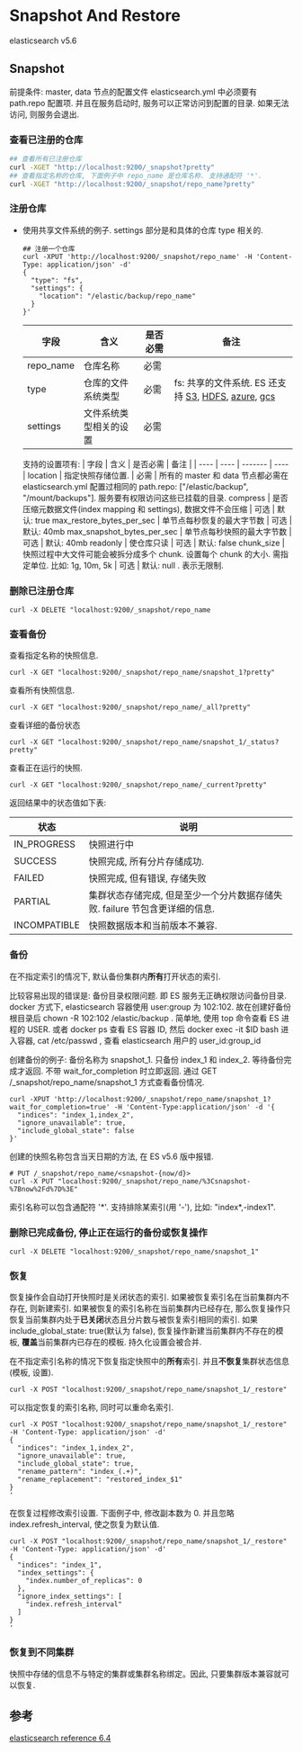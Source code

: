 # Snapshot And Restore

elasticsearch v5.6

## Snapshot

前提条件: master, data 节点的配置文件 elasticsearch.yml 中必须要有 path.repo 配置项. 并且在服务启动时, 服务可以正常访问到配置的目录. 如果无法访问, 则服务会退出.

### 查看已注册的仓库

  ```bash
  ## 查看所有已注册仓库
  curl -XGET "http://localhost:9200/_snapshot?pretty"
  ## 查看指定名称的仓库, 下面例子中 repo_name 是仓库名称. 支持通配符 '*'.
  curl -XGET "http://localhost:9200/_snapshot/repo_name?pretty"
  ```

### 注册仓库

* 使用共享文件系统的例子. settings 部分是和具体的仓库 type 相关的.

  ``` shell
  ## 注册一个仓库
  curl -XPUT 'http://localhost:9200/_snapshot/repo_name' -H 'Content-Type: application/json' -d'
  {
    "type": "fs",
    "settings": {
      "location": "/elastic/backup/repo_name"
    }
  }'
  ```

  | 字段 | 含义 | 是否必需 | 备注 |
  | ---- | ---- | ------- | ---- |
  repo_name | 仓库名称 | 必需 |
  type | 仓库的文件系统类型 | 必需 | fs: 共享的文件系统. ES 还支持 [S3][1], [HDFS][2], [azure][3], [gcs][4]
  settings | 文件系统类型相关的设置 | 必需 |

  支持的设置项有:
  | 字段 | 含义 | 是否必需 | 备注 |
  | ---- | ---- | ------- | ---- |
  location | 指定快照存储位置. | 必需 | 所有的 master 和 data 节点都必需在 elasticsearch.yml 配置过相同的 path.repo: ["/elastic/backup", "/mount/backups"]. 服务要有权限访问这些已挂载的目录.
  compress | 是否压缩元数据文件(index mapping 和 settings), 数据文件不会压缩 | 可选 | 默认: true
  max_restore_bytes_per_sec | 单节点每秒恢复的最大字节数 | 可选 | 默认: 40mb
  max_snapshot_bytes_per_sec | 单节点每秒快照的最大字节数 | 可选 | 默认: 40mb
  readonly | 使仓库只读 | 可选 | 默认: false
  chunk_size | 快照过程中大文件可能会被拆分成多个 chunk. 设置每个 chunk 的大小. 需指定单位. 比如: 1g, 10m, 5k | 可选 | 默认: null . 表示无限制.

### 删除已注册仓库

```shell
curl -X DELETE "localhost:9200/_snapshot/repo_name
```

### 查看备份

查看指定名称的快照信息.

``` shell
curl -X GET "localhost:9200/_snapshot/repo_name/snapshot_1?pretty"
```

查看所有快照信息.

``` shell
curl -X GET "localhost:9200/_snapshot/repo_name/_all?pretty"
```

查看详细的备份状态

```shell
curl -X GET "localhost:9200/_snapshot/repo_name/snapshot_1/_status?pretty"
```

查看正在运行的快照.

```shell
curl -X GET "localhost:9200/_snapshot/repo_name/_current?pretty"
```

返回结果中的状态值如下表:

状态 | 说明
---- | ----
IN_PROGRESS | 快照进行中
SUCCESS | 快照完成, 所有分片存储成功.
FAILED  | 快照完成, 但有错误, 存储失败
PARTIAL | 集群状态存储完成, 但是至少一个分片数据存储失败. failure 节包含更详细的信息.
INCOMPATIBLE | 快照数据版本和当前版本不兼容.

### 备份

在不指定索引的情况下, 默认备份集群内**所有**打开状态的索引.

比较容易出现的错误是: 备份目录权限问题. 即 ES 服务无正确权限访问备份目录. docker 方式下, elasticsearch 容器使用 user:group 为 102:102. 故在创建好备份根目录后 chown -R 102:102 /elastic/backup .
简单地, 使用 top 命令查看 ES 进程的 USER. 或者 docker ps 查看 ES 容器 ID, 然后 docker exec -it $ID bash 进入容器, cat /etc/passwd , 查看 elasticsearch 用户的 user_id:group_id

创建备份的例子: 备份名称为 snapshot_1. 只备份 index_1 和 index_2. 等待备份完成才返回. 不带 wait_for_completion 时立即返回. 通过 GET /_snapshot/repo_name/snapshot_1 方式查看备份情况.

``` shell
curl -XPUT 'http://localhost:9200/_snapshot/repo_name/snapshot_1?wait_for_completion=true' -H 'Content-Type:application/json' -d '{
  "indices": "index_1,index_2",
  "ignore_unavailable": true,
  "include_global_state": false
}'

```

创建的快照名称包含当天日期的方法, 在 ES v5.6 版中报错.

``` shell
# PUT /_snapshot/repo_name/<snapshot-{now/d}>
curl -X PUT "localhost:9200/_snapshot/repo_name/%3Csnapshot-%7Bnow%2Fd%7D%3E"
```

索引名称可以包含通配符 '\*'. 支持排除某索引(用 '-'), 比如: "index*,-index1".

### 删除已完成备份, 停止正在运行的备份或恢复操作

```shell
curl -X DELETE "localhost:9200/_snapshot/repo_name/snapshot_1"
```

### 恢复

恢复操作会自动打开快照时是关闭状态的索引. 如果被恢复索引名在当前集群内不存在, 则新建索引. 如果被恢复的索引名称在当前集群内已经存在, 那么恢复操作只恢复当前集群内处于**已关闭**状态且分片数与被恢复索引相同的索引. 如果 include_global_state: true(默认为 false), 恢复操作新建当前集群内不存在的模板, **覆盖**当前集群内已存在的模板. 持久化设置会被合并.

在不指定索引名称的情况下恢复指定快照中的**所有**索引. 并且**不恢复**集群状态信息(模板, 设置).

```shell
curl -X POST "localhost:9200/_snapshot/repo_name/snapshot_1/_restore"
```

可以指定恢复的索引名称, 同时可以重命名索引.

```shell
curl -X POST "localhost:9200/_snapshot/repo_name/snapshot_1/_restore" -H 'Content-Type: application/json' -d'
{
  "indices": "index_1,index_2",
  "ignore_unavailable": true,
  "include_global_state": true,
  "rename_pattern": "index_(.+)",
  "rename_replacement": "restored_index_$1"
}
'
```

在恢复过程修改索引设置. 下面例子中, 修改副本数为 0. 并且忽略 index.refresh_interval, 使之恢复为默认值.

```shell
curl -X POST "localhost:9200/_snapshot/repo_name/snapshot_1/_restore" -H 'Content-Type: application/json' -d'
{
  "indices": "index_1",
  "index_settings": {
    "index.number_of_replicas": 0
  },
  "ignore_index_settings": [
    "index.refresh_interval"
  ]
}
'

```

### 恢复到不同集群

快照中存储的信息不与特定的集群或集群名称绑定。因此, 只要集群版本兼容就可以恢复.

## 参考

[elasticsearch reference 6.4](https://www.elastic.co/guide/en/elasticsearch/reference/6.4/modules-snapshots.html)

[1]: <https://www.elastic.co/guide/en/elasticsearch/plugins/6.4/repository-s3.html> "repository-s3 for S3 repository support"
[2]: <https://www.elastic.co/guide/en/elasticsearch/plugins/6.4/repository-hdfs.html> "repository-hdfs for HDFS repository support in Hadoop environments"
[3]: <https://www.elastic.co/guide/en/elasticsearch/plugins/6.4/repository-azure.html> "repository-azure for Azure storage repositories"
[4]: <https://www.elastic.co/guide/en/elasticsearch/plugins/6.4/repository-gcs.html> "repository-gcs for Google Cloud Storage repositories"
